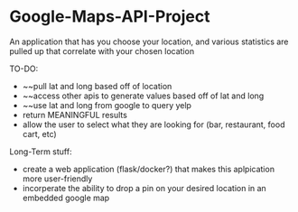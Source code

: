 # Google-Maps-API-Project
An application that has you choose your location, and various statistics are pulled up that correlate with your chosen location

TO-DO:
- ~~pull lat and long based off of location
- ~~access other apis to generate values based off of lat and long
- ~~use lat and long from google to query yelp
- return MEANINGFUL results
- allow the user to select what they are looking for (bar, restaurant, food cart, etc)


Long-Term stuff:
- create a web application (flask/docker?) that makes this aplpication more user-friendly
- incorperate the ability to drop a pin on your desired location in an embedded google map

